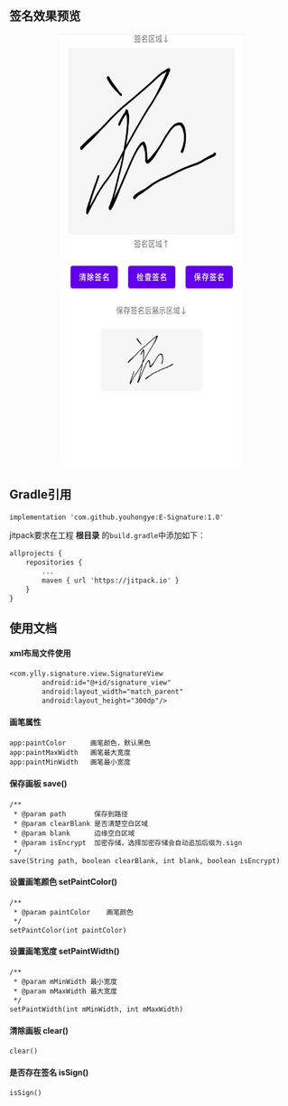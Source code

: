 ## 签名效果预览
<div align=center><img width="324" height="768" src="https://raw.githubusercontent.com/youhongye/E-Signature/master/app/src/main/res/drawable-xxhdpi/img_demo.png"/></div>

## Gradle引用
	implementation 'com.github.youhongye:E-Signature:1.0'    
 jitpack要求在工程 **根目录** 的`build.gradle`中添加如下：  
```
allprojects {
    repositories {
        ...
        maven { url 'https://jitpack.io' }
    }
}
```
## 使用文档
#### xml布局文件使用
```
<com.ylly.signature.view.SignatureView
        android:id="@+id/signature_view"
        android:layout_width="match_parent"
        android:layout_height="300dp"/>
```
#### 画笔属性
```
app:paintColor  	画笔颜色，默认黑色
app:paintMaxWidth	画笔最大宽度
app:paintMinWidth	画笔最小宽度
```
#### 保存画板  save()
```
/**
 * @param path       保存到路径
 * @param clearBlank 是否清楚空白区域
 * @param blank      边缘空白区域
 * @param isEncrypt  加密存储，选择加密存储会自动追加后缀为.sign
 */
save(String path, boolean clearBlank, int blank, boolean isEncrypt)
```
#### 设置画笔颜色  setPaintColor()
```
/**
 * @param paintColor	画笔颜色
 */
setPaintColor(int paintColor)
```
#### 设置画笔宽度  setPaintWidth()
```
/**
 * @param mMinWidth	最小宽度
 * @param mMaxWidth	最大宽度
 */
setPaintWidth(int mMinWidth, int mMaxWidth)
```
#### 清除画板  clear()
```
clear()
```
#### 是否存在签名  isSign()
```
isSign()
```
